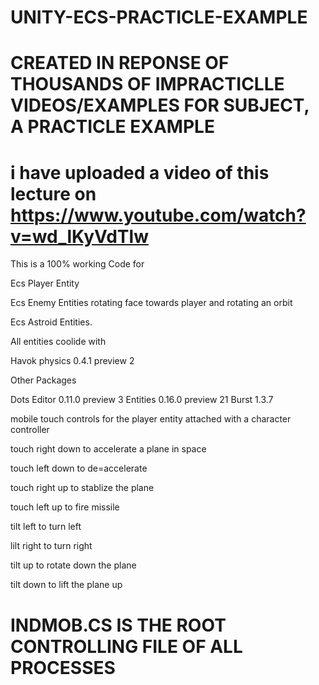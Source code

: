 # UNITY-ECS-PRACTICLE-EXAMPLE

# CREATED IN REPONSE OF THOUSANDS OF IMPRACTICLLE VIDEOS/EXAMPLES FOR SUBJECT, A PRACTICLE EXAMPLE

# i have uploaded a video of this lecture on https://www.youtube.com/watch?v=wd_lKyVdTlw
This is a 100% working Code for 

Ecs Player Entity

Ecs Enemy Entities rotating face towards player and rotating an orbit

Ecs Astroid Entities.

All entities coolide with 

Havok physics 0.4.1 preview 2

Other Packages

Dots Editor 0.11.0 preview 3
Entities 0.16.0 preview 21
Burst 1.3.7



mobile touch controls for the player entity attached with a character controller

touch right down to accelerate a plane in space

touch left down to de=accelerate

touch right up to stablize the plane 

touch left up to fire missile

tilt left to turn left

lilt right to turn right

tilt up to rotate down the plane

tilt down to lift the plane up

# INDMOB.CS IS THE ROOT CONTROLLING FILE OF ALL PROCESSES


